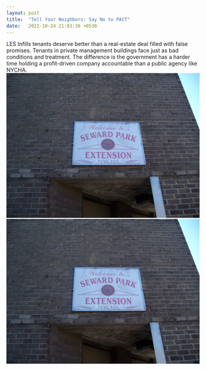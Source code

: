 ```yaml
---
layout: post
title:  "Tell Your Neighbors: Say No to PACT"
date:   2022-10-24 21:03:36 +0530
---
```

LES Infills tenants deserve better than a real-estate deal filled with false promises. Tenants in private management buildings face just as bad conditions and treatment. The difference is the government has a harder time holding a profit-driven company accountable than a public agency like NYCHA.
![seward park extension](assets/images/seward2.jpg)
![seward park extension](assets/images/seward2.jpg)
